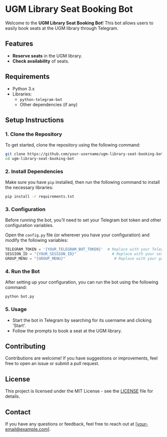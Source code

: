 # UGM Library Seat Booking Bot

Welcome to the **UGM Library Seat Booking Bot**! This bot allows users to easily book seats at the UGM library through Telegram.

## Features
- **Reserve seats** in the UGM library.
- **Check availability** of seats.

## Requirements
- Python 3.x
- Libraries:
  - `python-telegram-bot`
  - Other dependencies (if any)

## Setup Instructions

### 1. Clone the Repository
To get started, clone the repository using the following command:
```bash
git clone https://github.com/your-username/ugm-library-seat-booking-bot.git
cd ugm-library-seat-booking-bot
```

### 2. Install Dependencies
Make sure you have `pip` installed, then run the following command to install the necessary libraries:
```bash
pip install -r requirements.txt
```

### 3. Configuration
Before running the bot, you'll need to set your Telegram bot token and other configuration variables.

Open the `config.py` file (or wherever you have your configuration) and modify the following variables:
```python
TELEGRAM_TOKEN = '{YOUR_TELEGRAM_BOT_TOKEN}'  # Replace with your Telegram Bot Token
SESSION_ID = "{YOUR_SESSION_ID}"                # Replace with your session ID
GROUP_MENU = "{GROUP_MENU}"                      # Replace with your group menu ID
```

### 4. Run the Bot
After setting up your configuration, you can run the bot using the following command:
```bash
python bot.py
```

### 5. Usage
- Start the bot in Telegram by searching for its username and clicking 'Start'.
- Follow the prompts to book a seat at the UGM library.

## Contributing
Contributions are welcome! If you have suggestions or improvements, feel free to open an issue or submit a pull request.

## License
This project is licensed under the MIT License - see the [LICENSE](LICENSE) file for details.

## Contact
If you have any questions or feedback, feel free to reach out at [your-email@example.com].
